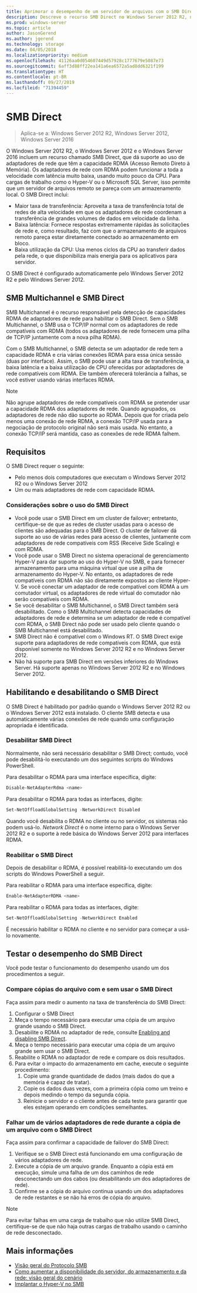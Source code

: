 ```yaml
---
title: Aprimorar o desempenho de um servidor de arquivos com o SMB Direct
description: Descreve o recurso SMB Direct no Windows Server 2012 R2, no Windows Server 2012 e no Windows Server 2016.
ms.prod: windows-server
ms.topic: article
author: JasonGerend
ms.author: jgerend
ms.technology: storage
ms.date: 04/05/2018
ms.localizationpriority: medium
ms.openlocfilehash: 41126aa0d054607449d57928c1777679e5087e73
ms.sourcegitcommit: 6aff3d88ff22ea141a6ea6572a5ad8dd6321f199
ms.translationtype: HT
ms.contentlocale: pt-BR
ms.lasthandoff: 09/27/2019
ms.locfileid: "71394459"
---
```

# <a name="smb-direct"></a>SMB Direct

>Aplica-se a: Windows Server 2012 R2, Windows Server 2012, Windows Server 2016

O Windows Server 2012 R2, o Windows Server 2012 e o Windows Server 2016 incluem um recurso chamado SMB Direct, que dá suporte ao uso de adaptadores de rede que têm a capacidade RDMA (Acesso Remoto Direto à Memória). Os adaptadores de rede com RDMA podem funcionar a toda a velocidade com latência muito baixa, usando muito pouco da CPU. Para cargas de trabalho como o Hyper-V ou o Microsoft SQL Server, isso permite que um servidor de arquivos remoto se pareça com um armazenamento local. O SMB Direct inclui:

- Maior taxa de transferência: Aproveita a taxa de transferência total de redes de alta velocidade em que os adaptadores de rede coordenam a transferência de grandes volumes de dados em velocidade da linha.
- Baixa latência: Fornece respostas extremamente rápidas às solicitações de rede e, como resultado, faz com que o armazenamento de arquivos remoto pareça estar diretamente conectado ao armazenamento em bloco.
- Baixa utilização da CPU: Usa menos ciclos da CPU ao transferir dados pela rede, o que disponibiliza mais energia para os aplicativos para servidor.

O SMB Direct é configurado automaticamente pelo Windows Server 2012 R2 e pelo Windows Server 2012.

## <a name="smb-multichannel-and-smb-direct"></a>SMB Multichannel e SMB Direct

SMB Multichannel é o recurso responsável pela detecção de capacidades RDMA de adaptadores de rede para habilitar o SMB Direct. Sem o SMB Multichannel, o SMB usa o TCP/IP normal com os adaptadores de rede compatíveis com RDMA (todos os adaptadores de rede fornecem uma pilha de TCP/IP juntamente com a nova pilha RDMA).

Com o SMB Multichannel, o SMB detecta se um adaptador de rede tem a capacidade RDMA e cria várias conexões RDMA para essa única sessão (duas por interface). Assim, o SMB pode usar a alta taxa de transferência, a baixa latência e a baixa utilização de CPU oferecidas por adaptadores de rede compatíveis com RDMA. Ele também oferecerá tolerância a falhas, se você estiver usando várias interfaces RDMA.

>[!NOTE]
>Não agrupe adaptadores de rede compatíveis com RDMA se pretender usar a capacidade RDMA dos adaptadores de rede. Quando agrupados, os adaptadores de rede não dão suporte ao RDMA.
>Depois que for criada pelo menos uma conexão de rede RDMA, a conexão TCP/IP usada para a negociação de protocolo original não será mais usada. No entanto, a conexão TCP/IP será mantida, caso as conexões de rede RDMA falhem.

## <a name="requirements"></a>Requisitos

O SMB Direct requer o seguinte:

- Pelo menos dois computadores que executam o Windows Server 2012 R2 ou o Windows Server 2012
- Um ou mais adaptadores de rede com capacidade RDMA.

### <a name="considerations-when-using-smb-direct"></a>Considerações sobre o uso do SMB Direct

- Você pode usar o SMB Direct em um cluster de failover; entretanto, certifique-se de que as redes de cluster usadas para o acesso de clientes são adequadas para o SMB Direct. O cluster de failover dá suporte ao uso de várias redes para acesso de clientes, juntamente com adaptadores de rede compatíveis com RSS (Receive Side Scaling) e com RDMA.
- Você pode usar o SMB Direct no sistema operacional de gerenciamento Hyper-V para dar suporte ao uso do Hyper-V no SMB, e para fornecer armazenamento para uma máquina virtual que use a pilha de armazenamento do Hyper-V. No entanto, os adaptadores de rede compatíveis com RDMA não são diretamente expostos ao cliente Hyper-V. Se você conectar um adaptador de rede compatível com RDMA a um comutador virtual, os adaptadores de rede virtual do comutador não serão compatíveis com RDMA.
- Se você desabilitar o SMB Multichannel, o SMB Direct também será desabilitado. Como o SMB Multichannel detecta capacidades de adaptadores de rede e determina se um adaptador de rede é compatível com RDMA, o SMB Direct não pode ser usado pelo cliente quando o SMB Multichannel está desabilitado.
- SMB Direct não é compatível com o Windows RT. O SMB Direct exige suporte para adaptadores de rede compatíveis com RDMA, que está disponível somente no Windows Server 2012 R2 e no Windows Server 2012.
- Não há suporte para SMB Direct em versões inferiores do Windows Server. Há suporte apenas no Windows Server 2012 R2 e no Windows Server 2012.

## <a name="enabling-and-disabling-smb-direct"></a>Habilitando e desabilitando o SMB Direct

O SMB Direct é habilitado por padrão quando o Windows Server 2012 R2 ou o Windows Server 2012 está instalado. O cliente SMB detecta e usa automaticamente várias conexões de rede quando uma configuração apropriada é identificada.

### <a name="disable-smb-direct"></a>Desabilitar SMB Direct

Normalmente, não será necessário desabilitar o SMB Direct; contudo, você pode desabilitá-lo executando um dos seguintes scripts do Windows PowerShell.

Para desabilitar o RDMA para uma interface específica, digite:

```PowerShell
Disable-NetAdapterRdma <name>
```

Para desabilitar o RDMA para todas as interfaces, digite:

```PowerShell
Set-NetOffloadGlobalSetting -NetworkDirect Disabled
```

Quando você desabilita o RDMA no cliente ou no servidor, os sistemas não podem usá-lo. *Network Direct* é o nome interno para o Windows Server 2012 R2 e o suporte à rede básica do Windows Server 2012 para interfaces RDMA.

### <a name="re-enable-smb-direct"></a>Reabilitar o SMB Direct

Depois de desabilitar o RDMA, é possível reabilitá-lo executando um dos scripts do Windows PowerShell a seguir.

Para reabilitar o RDMA para uma interface específica, digite:

```PowerShell
Enable-NetAdapterRDMA <name>
```

Para reabilitar o RDMA para todas as interfaces, digite:

```PowerShell
Set-NetOffloadGlobalSetting -NetworkDirect Enabled
```

É necessário habilitar o RDMA no cliente e no servidor para começar a usá-lo novamente.

## <a name="test-performance-of-smb-direct"></a>Testar o desempenho do SMB Direct

Você pode testar o funcionamento do desempenho usando um dos procedimentos a seguir.

### <a name="compare-a-file-copy-with-and-without-using-smb-direct"></a>Compare cópias do arquivo com e sem usar o SMB Direct

Faça assim para medir o aumento na taxa de transferência do SMB Direct:

1. Configurar o SMB Direct
2. Meça o tempo necessário para executar uma cópia de um arquivo grande usando o SMB Direct.
3. Desabilite o RDMA no adaptador de rede, consulte [Enabling and disabling SMB Direct](#enabling-and-disabling-smb-direct).
4. Meça o tempo necessário para executar uma cópia de um arquivo grande sem usar o SMB Direct.
5. Reabilite o RDMA no adaptador de rede e compare os dois resultados.
6. Para evitar o impacto do armazenamento em cache, execute o seguinte procedimento:
    1. Copie uma grande quantidade de dados (mais dados do que a memória é capaz de tratar).
    2. Copie os dados duas vezes, com a primeira cópia como um treino e depois medindo o tempo da segunda cópia.
    3. Reinicie o servidor e o cliente antes de cada teste para garantir que eles estejam operando em condições semelhantes.

### <a name="fail-one-of-multiple-network-adapters-during-a-file-copy-with-smb-direct"></a>Falhar um de vários adaptadores de rede durante a cópia de um arquivo com o SMB Direct

Faça assim para confirmar a capacidade de failover do SMB Direct:

1. Verifique se o SMB Direct está funcionando em uma configuração de vários adaptadores de rede.
2. Execute a cópia de um arquivo grande. Enquanto a cópia está em execução, simule uma falha de um dos caminhos de rede desconectando um dos cabos (ou desabilitando um dos adaptadores de rede).
3. Confirme se a cópia do arquivo continua usando um dos adaptadores de rede restantes e se não há erros de cópia do arquivo.

>[!NOTE]
>Para evitar falhas em uma carga de trabalho que não utilize SMB Direct, certifique-se de que não haja outras cargas de trabalho usando o caminho de rede desconectado.

## <a name="more-information"></a>Mais informações

- [Visão geral do Protocolo SMB](file-server-smb-overview.md)
- [Como aumentar a disponibilidade do servidor, do armazenamento e da rede: visão geral do cenário](<https://docs.microsoft.com/previous-versions/windows/it-pro/windows-server-2012-r2-and-2012/hh831437(v%3dws.11)>)
- [Implantar o Hyper-V no SMB](<https://docs.microsoft.com/previous-versions/windows/it-pro/windows-server-2012-r2-and-2012/jj134187(v%3dws.11)>)
